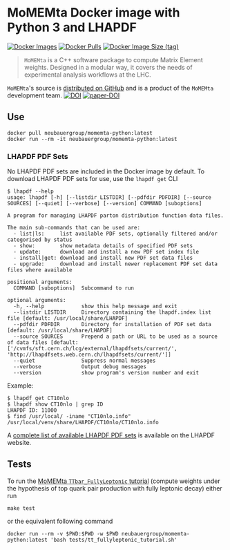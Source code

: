 # MoMEMta Docker image with Python 3 and LHAPDF

[![Docker Images](https://github.com/Neubauer-Group/momemta-python/actions/workflows/docker-debian.yml/badge.svg?branch=main)](https://github.com/Neubauer-Group/momemta-python/actions/workflows/docker-debian.yml?query=branch%3Amain+)
[![Docker Pulls](https://img.shields.io/docker/pulls/neubauergroup/momemta-python)](https://hub.docker.com/r/neubauergroup/momemta-python)
[![Docker Image Size (tag)](https://img.shields.io/docker/image-size/neubauergroup/momemta-python/latest)](https://hub.docker.com/r/neubauergroup/momemta-python/tags?name=latest)

> `MoMEMta` is a C++ software package to compute Matrix Element weights. Designed in a modular way, it covers the needs of experimental analysis workflows at the LHC.

`MoMEMta`'s source is [distributed on GitHub](https://github.com/MoMEMta/MoMEMta) and is a product of the `MoMEMta` development team.
[![DOI](https://zenodo.org/badge/DOI/10.5281/zenodo.1250697.svg)](https://doi.org/10.5281/zenodo.1250697)
[![paper-DOI](https://zenodo.org/badge/DOI/10.1140/epjc/s10052-019-6635-5.svg)](https://doi.org/10.1140/epjc/s10052-019-6635-5)


## Use

```
docker pull neubauergroup/momemta-python:latest
docker run --rm -it neubauergroup/momemta-python:latest
```

### LHAPDF PDF Sets

No LHAPDF PDF sets are included in the Docker image by default.
To download LHAPDF PDF sets for use, use the `lhapdf get` CLI

```
$ lhapdf --help
usage: lhapdf [-h] [--listdir LISTDIR] [--pdfdir PDFDIR] [--source SOURCES] [--quiet] [--verbose] [--version] COMMAND [suboptions]

A program for managing LHAPDF parton distribution function data files.

The main sub-commands that can be used are:
  - list|ls:     list available PDF sets, optionally filtered and/or categorised by status
  - show:        show metadata details of specified PDF sets
  - update:      download and install a new PDF set index file
  - install|get: download and install new PDF set data files
  - upgrade:     download and install newer replacement PDF set data files where available

positional arguments:
  COMMAND [suboptions]  Subcommand to run

optional arguments:
  -h, --help            show this help message and exit
  --listdir LISTDIR     Directory containing the lhapdf.index list file [default: /usr/local/share/LHAPDF]
  --pdfdir PDFDIR       Directory for installation of PDF set data [default: /usr/local/share/LHAPDF]
  --source SOURCES      Prepend a path or URL to be used as a source of data files [default: ['/cvmfs/sft.cern.ch/lcg/external/lhapdfsets/current/', 'http://lhapdfsets.web.cern.ch/lhapdfsets/current/']]
  --quiet               Suppress normal messages
  --verbose             Output debug messages
  --version             show program's version number and exit
```

Example:

```console
$ lhapdf get CT10nlo
$ lhapdf show CT10nlo | grep ID
LHAPDF ID: 11000
$ find /usr/local/ -iname "CT10nlo.info"
/usr/local/venv/share/LHAPDF/CT10nlo/CT10nlo.info
```

A [complete list of available LHAPDF PDF sets](https://lhapdf.hepforge.org/pdfsets.html) is available on the LHAPDF website.

## Tests

To run the [MoMEMta `TTbar_FullyLeptonic` tutorial](https://github.com/MoMEMta/Tutorials/tree/v1.0.0) (compute weights under the hypothesis of top quark pair production with fully leptonic decay) either run

```
make test
```

or the equivalent following command

```
docker run --rm -v $PWD:$PWD -w $PWD neubauergroup/momemta-python:latest 'bash tests/tt_fullyleptonic_tutorial.sh'
```
